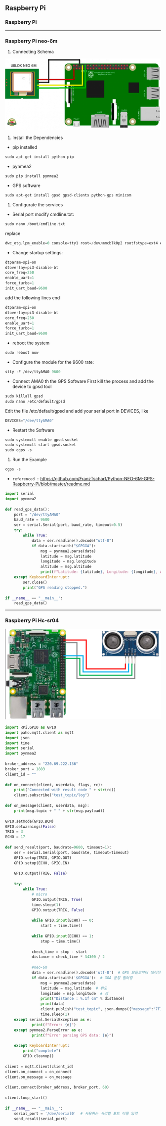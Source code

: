 ## Raspberry Pi

### Raspberry Pi

---

### Raspberry Pi neo-6m

1. Connecting Schema

![Alt text](image-1.png)

1. Install the Dependencies

- pip installed

```python
sudo apt-get install python-pip
```

- pynmea2

```python
sudo pip install pynmea2
```

- GPS software

```python
sudo apt-get install gpsd gpsd-clients python-gps minicom
```

1. Configurate the services

- Serial port modify cmdline.txt:

```python
sudo nano /boot/cmdline.txt
```

replace

```python
dwc_otg.lpm_enable=0 console=tty1 root=/dev/mmcblk0p2 rootfstype=ext4 elevator=deadline fsck.repair=yes rootwait quiet splash plymouth.ignore-serial-consoles
```

- Change startup settings:

```python
dtparam=spi=on
dtoverlay=pi3-disable-bt
core_freq=250
enable_uart=1
force_turbo=1
init_uart_baud=9600
```

add the following lines end

```python
dtparam=spi=on
dtoverlay=pi3-disable-bt
core_freq=250
enable_uart=1
force_turbo=1
init_uart_baud=9600
```

- reboot the system

```python
sudo reboot now
```

- Configure the module for the 9600 rate:

```python
stty -F /dev/ttyAMA0 9600
```

- Connect AMA0 th the GPS Software First kill the process and add the device to gpsd tool

```python
sudo killall gpsd
sudo nano /etc/default/gpsd
```

Edit the file /etc/default/gpsd and add your serial port in DEVICES, like

```python
DEVICES="/dev/ttyAMA0"
```

- Restart the Software

```python
sudo systemctl enable gpsd.socket
sudo systemctl start gpsd.socket
sudo cgps -s
```

1. Run the Example

```python
cgps -s
```

- `referenced :` https://github.com/FranzTscharf/Python-NEO-6M-GPS-Raspberry-Pi/blob/master/readme.md

```python
import serial
import pynmea2

def read_gps_data():
    port = "/dev/ttyAMA0"
    baud_rate = 9600
    ser = serial.Serial(port, baud_rate, timeout=0.5)
    try:
        while True:
            data = ser.readline().decode("utf-8")
            if data.startswith("$GPGGA"):
                msg = pynmea2.parse(data)
                latitude = msg.latitude
                longitude = msg.longitude
                altitude = msg.altitude
                print(f"Latitude: {latitude}, Longitude: {longitude}, Altitude: {altitude} meters")
    except KeyboardInterrupt:
        ser.close()
        print("GPS reading stopped.")

if __name__ == "__main__":
    read_gps_data()
```

---

### Raspberry Pi Hc-sr04

![Alt text](image-2.png)

```python
import RPi.GPIO as GPIO
import paho.mqtt.client as mqtt
import json
import time
import serial
import pynmea2

broker_address = "220.69.222.136"
broker_port = 1883
client_id = ""

def on_connect(client, userdata, flags, rc):
    print("Connected with result code " + str(rc))
    client.subscribe("test_topic/log")

def on_message(client, userdata, msg):
    print(msg.topic + " " + str(msg.payload))

GPIO.setmode(GPIO.BCM)
GPIO.setwarnings(False)
TRIG = 3
ECHO = 17

def send_result(port, baudrate=9600, timeout=1):
    ser = serial.Serial(port, baudrate, timeout=timeout)
    GPIO.setup(TRIG, GPIO.OUT)
    GPIO.setup(ECHO, GPIO.IN)

    GPIO.output(TRIG, False)

    try:
        while True:
            # micro
            GPIO.output(TRIG, True)
            time.sleep(1)
            GPIO.output(TRIG, False)

            while GPIO.input(ECHO) == 0:
                start = time.time()

            while GPIO.input(ECHO) == 1:
                stop = time.time()

            check_time = stop - start
            distance = check_time * 34300 / 2

            #neo-6m
            data = ser.readline().decode('utf-8')  # GPS 모듈로부터 데이터 읽기
            if data.startswith('$GPGGA'):  # GGA 문장 필터링
                msg = pynmea2.parse(data)
                latitude = msg.latitude  # 위도
                longitude = msg.longitude  # 경
                print("Distance : %.1f cm" % distance)
                print(data)
                client.publish("test_topic", json.dumps({"message":"7F10011001202023072113125700%.8f%.7f09500001%1.f007E"%(latitude,longitude,distance) }))
                time.sleep(1)
    except serial.SerialException as e:
            print(f"Error: {e}")
    except pynmea2.ParseError as e:
            print(f"Error parsing GPS data: {e}")

    except KeyboardInterrupt:
        print("complete")
        GPIO.cleanup()

client = mqtt.Client(client_id)
client.on_connect = on_connect
client.on_message = on_message

client.connect(broker_address, broker_port, 60)

client.loop_start()

if __name__ == "__main__":
    serial_port = '/dev/serial0'  # 사용하는 시리얼 포트 이름 입력
    send_result(serial_port)
```
